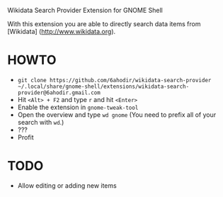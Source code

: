 Wikidata Search Provider Extension for GNOME Shell

With this extension you are able to directly search data items from
[Wikidata] (http://www.wikidata.org).


HOWTO
===
* ```git clone https://github.com/6ahodir/wikidata-search-provider ~/.local/share/gnome-shell/extensions/wikidata-search-provider@6ahodir.gmail.com```
* Hit ```<Alt> + F2``` and type ```r``` and hit ```<Enter>```
* Enable the extension in ```gnome-tweak-tool```
* Open the overview and type ```wd gnome``` (You need to prefix all of your search with ```wd```.)
* ???
* Profit

TODO
===
* Allow editing or adding new items
